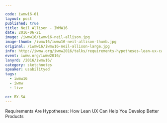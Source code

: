 ```yaml
---

code: iwmw16-01
layout: post
published: true
title: Neil Allison - IWMW16
date: 2016-06-21
image: /iwmw16/iwmw16-neil-allison.jpg
image-thumb: /iwmw16/iwmw16-neil-allison-thumb.jpg
original: /iwmw16/iwmw16-neil-allison-large.jpg
info: http://iwmw.org/iwmw2016/talks/requirements-hypotheses-lean-ux-can-help-develop-better-products/
event: iwmw.org/iwmw2016/
lanyrd: /2016/iwmw16/
category: sketchnotes
speaker: usabilityed
tags:
  - iwmw16
  - iwmw
  - live

cc: BY-SA
---
```


Requirements Are Hypotheses: How Lean UX Can Help You Develop Better Products
